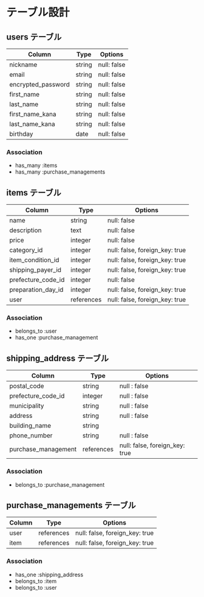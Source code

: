 # テーブル設計

## users テーブル

| Column             | Type       | Options     |
| ------------------ | ---------- | ----------- |
| nickname           | string     | null: false |
| email              | string     | null: false |
| encrypted_password | string     | null: false |
| first_name         | string     | null: false |
| last_name          | string     | null: false |
| first_name_kana    | string     | null: false |
| last_name_kana     | string     | null: false |
| birthday           | date       | null: false |

### Association

- has_many :items
- has_many :purchase_managements

## items テーブル

| Column             | Type       | Options                        |
| ------------------ | ---------- | ------------------------------ |
| name               | string     | null: false                    |
| description        | text       | null: false                    |
| price              | integer    | null: false                    |
| category_id        | integer    | null: false, foreign_key: true |
| item_condition_id  | integer    | null: false, foreign_key: true |
| shipping_payer_id  | integer    | null: false, foreign_key: true |
| prefecture_code_id | integer    | null: false                    |
| preparation_day_id | integer    | null: false, foreign_key: true |
| user               | references | null: false, foreign_key: true |



### Association

- belongs_to :user
- has_one :purchase_management

## shipping_address テーブル

| Column                  | Type       | Options                       |
| ----------------------- | ---------- | ----------------------------- |
| postal_code             | string     | null : false                  |
| prefecture_code_id      | integer    | null : false                  |
| municipality            | string     | null : false                  |
| address                 | string     | null : false                  |
| building_name           | string     |                               |
| phone_number            | string     | null : false                  |
| purchase_management     | references | null: false, foreign_key: true |


### Association
- belongs_to :purchase_management

## purchase_managements テーブル

| Column          | Type       | Options                        |
| --------------- | ---------- | ------------------------------ |
| user            | references | null: false, foreign_key: true |
| item            | references | null: false, foreign_key: true |


### Association
- has_one :shipping_address
- belongs_to :item
- belongs_to :user

